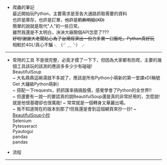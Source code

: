 * 爬蟲的筆記  
最近開始玩Python，主要需求是至各大通路抓取需要的資料  
也許是庫存，也許是訂單，~~也許是罰款明細(XD)~~  
簡單的說就是取代"人"的一些日常。  
雖然我還是不太明白，泱泱大廠開個API怎麼了???   
~~好啦!謝謝大老闆貼心為了台灣經濟出一份力多賞一口飯吃，Python真好玩~~  
相較於4GL!真心不騙 ╮（╯＿╰）╭
---
* 常用的工具
不是很完整，必竟才摸了一下下，但因為大家都有防爬，主要的幾個工具該玩的該測的應該多多少少有碰碰!  
BeautifulSoup  
~ 大名鼎鼎這碗湯就不多說了，應該是所有Python小萌新的第一堂課xD(稱號Get 大嬸級Python萌新)  
~ 搭配一下requests，抓抓匯率搞搞股價，感覺學會了Python的全世界!!  
~ 但還要有一說一的要認真的說BeautifulSoup還是真的非常好用的，怎麼說!就是他很基礎卻也很萬能!
~ 常常就是一個轉身又華麗出場。  
~ 我不知道現在的版本到那了!但我還是會到這個網頁來抄一抄!
~ [BeautifulSoup小抄](https://beautifulsoup.readthedocs.io/zh_CN/v4.4.0/ "游標顯示")  
  Selenium  
  Pytesseract  
  Pyautogui  
  pandas  
  pandas 

* 流程
---
